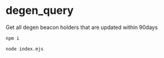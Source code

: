 # degen_query
Get all degen beacon holders that are updated within 90days


```
npm i
```

```
node index.mjs
```
